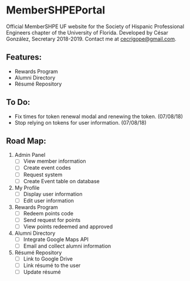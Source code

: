 # MemberSHPEPortal
Official MemberSHPE UF website for the Society of Hispanic Professional Engineers chapter of the University of Florida. Developed by César González, Secretary 2018-2019. Contact me at cecrigope@gmail.com.

## Features:
- Rewards Program
- Alumni Directory
- Résumé Repository

## To Do:
- Fix times for token renewal modal and renewing the token. (07/08/18)
- Stop relying on tokens for user information. (07/08/18)

## Road Map:
1. Admin Panel
    - [  ] View member information
    - [  ] Create event codes
    - [  ] Request system
    - [  ] Create Event table on database
2. My Profile
    - [  ] Display user information
    - [  ] Edit user information
3. Rewards Program
    - [  ] Redeem points code
    - [  ] Send request for points
    - [  ] View points redeemed and approved
4. Alumni Directory
    - [  ] Integrate Google Maps API
    - [  ] Email and collect alumni information
5. Résumé Repository
    - [  ] Link to Google Drive
    - [  ] Link résumé to the user
    - [  ] Update résumé
